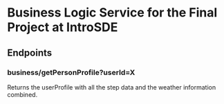 # Business Logic Service for the Final Project at IntroSDE

## Endpoints

### business/getPersonProfile?userId=X

Returns the userProfile with all the step data and the weather information combined.